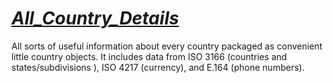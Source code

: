 # _[All_Country_Details](https://allcountry-details.netlify.app/)_
All sorts of useful information about every country packaged as convenient little country objects. It includes data from ISO 3166 (countries and states/subdivisions ), ISO 4217 (currency), and E.164 (phone numbers).


